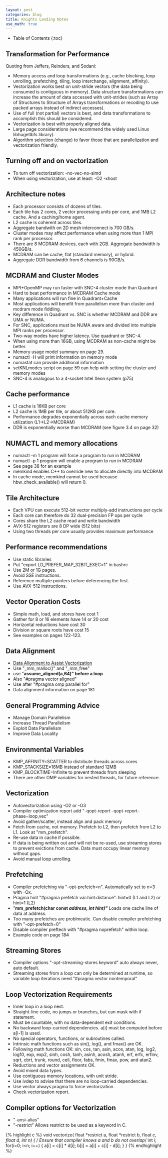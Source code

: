 ```yaml
---
layout: post
categories: blog
title: Knights Landing Notes
use_math: true
---
```


* Table of Contents
{:toc}


## Transformation for Performance

Quoting from Jeffers, Reinders, and Sodani:

* Memory access and loop transformations (e.g., cache blocking, loop unrolling, prefetching, tiling, loop interchange, alignment, affinity).
* Vectorization works best on unit-stride vectors (the data being consumed is contiguous in memory). Data structure transformations can increase the amount of data accessed with unit-strides (such as Array of Structures to Structure of Arrays transformations or recoding to use packed arrays instead of indirect accesses).
* Use of full (not partial) vectors is best, and data transformations to accomplish this should be considered.
* Vectorization is best with properly aligned data.
* Large page considerations (we recommend the widely used Linux libhugetlbfs library).
* Algorithm selection (change) to favor those that are parallelization and vectorization friendly.

## Turning off and on vectorization

* To turn off vectorization: -no-vec-no-simd
* When using vectorization, use at least: -O2 -xhost

## Architecture notes
* Each processor consists of dozens of tiles.
* Each tile has 2 cores, 2 vector processing units per core, and 1MB L2 cache. And a caching/home agent.
* L2 cache is coherent across tiles.
* Aggregate bandwith on 2D mesh interconnect is 700 GB/s.
* Cluster modes may affect performance when using more than 1 MPI rank per processor.
* There are 8 MCDRAM devices, each with 2GB. Aggregate bandwidth is 450GB/s.
* MCDRAM can be cache, flat (standard memory), or hybrid.
* Aggregate DDR bandwidth from 6 channels is 90GB/s.

## MCDRAM and Cluster Modes
* MPI+OpenMP may run faster with SNC-4 cluster mode than Quadrant
* Hard to beat performance in MCDRAM Cache mode
* Many applications will run fine in Quadrant+Cache
* Most applications will benefit from parallelism more than cluster and mcdram mode fiddling.
* Key difference in Quadrant vs. SNC is whether MCDRAM and DDR are UMA or NUMA.
* For SNC, applications must be NUMA aware and divided into multiple MPI ranks per processor.
* Two-way modes have higher latency.  Use quadrant or SNC-4.
* When using more than 16GB, using MCDRAM as non-cache might be better.
* Memory usage model summary on page 29.
* numactl -H will print information on memory mode
* numastat can provide additional information
* setKNLmodes script on page 59 can help with setting the cluster and memory modes
* SNC-4 is analogous to a 4-socket Intel Xeon system (p75)

## Cache performance
* L1 cache is 16KB per core
* L2 cache is 1MB per tile, or about 512KB per core.
* Performance degrades exponentially across each cache memory utilization (L1->L2->MCDRAM)
* DDR is exponentially worse than MCDRAM (see figure 3.4 on page 32)

## NUMACTL and memory allocations
* numactl -m 1 program will force a program to run in MCDRAM
* numactl -p 1 program will enable a program to run in MCDRAM
* See page 38 for an example
* memkind enables C++ to override new to allocate directly into MCDRAM
* In cache mode, memkind cannot be used because hbw_check_available() will return 0.

## Tile Architecture
* Each VPU can execute 512-bit vector multiply-add instructions per cycle
* Each core can therefore do 32 dual-precision FP ops per cycle
* Cores share the L2 cache read and write bandwidth
* AVX-512 registers are 8 DP wide (512 bits)
* Using two threads per core usually provides maximum performance

## Performance recommendations
* Use static libraries
* Put "export LD_PREFER_MAP_32BIT_EXEC=1" in bashrc
* Use 2M or 1G pages.
* Avoid SSE instructions.
* Reference multiple pointers before deferencing the first.
* Use AVX-512 instructions.

## Vector Operation Costs
* Simple math, load, and stores have cost 1
* Gather for 8 or 16 elements have 14 or 20 cost
* Horizontal reductions have cost 30
* Division or square roots have cost 15
* See examples on pages 122-123.

## Data Alignment
* [Data Alignment to Assist Vectorization](https://software.intel.com/en-us/articles/data-alignment-to-assist-vectorization)
* Use "_mm_malloc()" and "_mm_free"
* use "__assume_aligned(a,64)" before a loop__
* Also "#pragma vector aligned"
* Use after "#pragma omp parallel for"
* Data alignment information on page 181

## General Programming Advice
* Manage Domain Parallelism
* Increase Thread Parallelism
* Exploit Data Parallelism
* Improve Data Locality

## Environmental Variables
* KMP_AFFINITY=SCATTER to distribute threads across cores
* KMP_STACKSIZE=16MB instead of standard 12MB
* KMP_BLOCKTIME=Infinite to prevent threads from sleeping
* There are other OMP variables for nested threads, for future reference.

## Vectorization
* Autovectorization using -O2 or -O3
* Compiler optimization report add "-qopt-report -qopt-report-phase=loop,vec"
* Avoid gather/scatter, instead align and pack memory
* Fetch from cache, not memory.  Prefetch to L2, then prefetch from L2 to L1.  Look at "mm_prefetch".
* Re-use data in cache if possible.
* If data is being written out and will not be re-used, use streaming stores to prevent evictions from cache.  Data must occupy linear memory without gaps.
* Avoid manual loop unrolling.

## Prefetching
* Compiler prefetching via "-opt-prefetch=n". Automatically set to n=3 with -Ox.
* Pragma hint "#pragma prefetch var:hint:distance". hint=0 (L1 and L2) or hint=1 (L2)
* "__mm_prefetch(char const *address, int hint)"*__ Loads one cache line of data at address.
* Too many prefetches are problmeatic.  Can disable compiler prefetching with "-opt-prefetch=0"
* Disable compiler preftech with "#pragma noprefetch" within loop.
* Example code on page 184

## Streaming Stores
* Compiler options "-opt-streaming-stores keyword" auto always never, auto default.
* Streaming stores from a loop can only be determined at runtime, so variable loop iterations need "#pragma vector nontemporal"

## Loop Vectorization Requirements
* Inner loop in a loop nest.
* Straight-line code, no jumps or branches, but can mask with if statement.
* Must be countable, with no data-dependent exit conditions.
* No backward loop-carried dependencies. a[i] must be computed before a[i-1] is used.
* No special operators, functions, or subroutines called.
* Intrinsic math functions such as sin(), log(), and fmax() are OK.
* Following math functions OK: sin, cos, tan, asin, acos, atan, log, log2, log10, exp, exp2, sinh, cosh, tanh, asinh, acosh, atanh, erf, erfc, erfinv, sqrt, cbrt, trunk, round, ceil, floor, fabs, fmin, fmax, pow, and atan2.
* Reductions and vector assignments OK.
* Avoid mixed data types.
* Use contiguous memory locations, with unit stride.
* Use ivdep to advise that there are no loop-carried dependencies.
* Use vector always pragma to force vectorization.
* Check vectorization report.

## Compiler options for Vectorization
* "-ansi-alias"
* "-restrict" Allows restrict to be used as a keyword in C.

{% highlight c %}
void vectorize( float *restrict a, float *restrict b, float *c, float *d, int n)
{
  /* Ensure that compiler knows a and b do not overlap*/
  int i;
  for(i=0; i<n; i++)
  {
    a[i] = c[i] * d[i];
    b[i] = a[i] + c[i] - d[i];
  }
}
{% endhighlight %}
